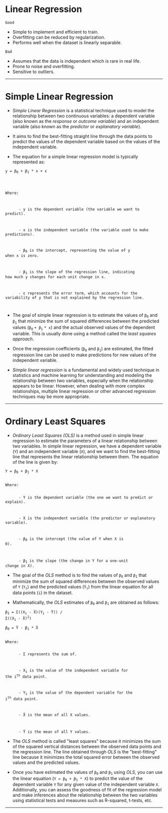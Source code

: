 # Linear Regression

<code>Good</code>

- Simple to implement and efficient to train.
- Overfitting can be reduced by regularization.
- Performs well when the dataset is linearly separable.

<code>Bad</code>

- Assumes that the data is independent which is rare in real life.
- Prone to noise and overfitting.
- Sensitive to outliers.
<hr>

# Simple Linear Regression
* *Simple Linear Regression* is a statistical technique used to model the relationship between two continuous variables: a dependent variable (also known as the *response* or *outcome variable*) and an independent variable (also known as the *predictor* or *explanatory variable*).

* It aims to find the best-fitting straight line through the data points to predict the values of the dependent variable based on the values of the independent variable.

* The equation for a simple linear regression model is typically represented as:

<code>y = β<sub>0</sub> + β<sub>1</sub> * x + ε</code>

<code>

Where:

&emsp;&emsp;&emsp;&emsp;&emsp;&emsp;- y is the dependent variable (the variable we want to predict).

&emsp;&emsp;&emsp;&emsp;&emsp;&emsp;- x is the independent variable (the variable used to make predictions).

&emsp;&emsp;&emsp;&emsp;&emsp;&emsp;- β<sub>0</sub> is the intercept, representing the value of y when x is zero.

&emsp;&emsp;&emsp;&emsp;&emsp;&emsp;- β<sub>1</sub> is the slope of the regression line, indicating how much y changes for each unit change in x.

&emsp;&emsp;&emsp;&emsp;&emsp;&emsp;- ε represents the error term, which accounts for the variability of y that is not explained by the regression line.

</code>

* The goal of simple linear regression is to estimate the values of `β`<sub>`0`</sub> and `β`<sub>`1`</sub> that minimize the sum of squared differences between the predicted values (`β`<sub>`0`</sub> `+ β`<sub>`1`</sub> `* x`) and the actual observed values of the dependent variable. This is usually done using a method called the *least squares approach*.

* Once the regression coefficients (`β`<sub>`0`</sub> and `β`<sub>`1`</sub>) are estimated, the fitted regression line can be used to make predictions for new values of the independent variable.

* *Simple linear regression* is a fundamental and widely used technique in statistics and machine learning for understanding and modeling the relationship between two variables, especially when the relationship appears to be linear. However, when dealing with more complex relationships, multiple linear regression or other advanced regression techniques may be more appropriate.
<hr>

# Ordinary Least Squares
* *Ordinary Least Squares (OLS)* is a method used in simple linear regression to estimate the parameters of a linear relationship between two variables. In simple linear regression, we have a dependent variable (`Y`) and an independent variable (`X`), and we want to find the best-fitting line that represents the linear relationship between them. The equation of the line is given by:

<code>Y = β<sub>0</sub> + β<sub>1</sub> * X</code>

<code>
Where:

&emsp;&emsp;&emsp;&emsp;&emsp;&emsp;- Y is the dependent variable (the one we want to predict or explain).

&emsp;&emsp;&emsp;&emsp;&emsp;&emsp;- X is the independent variable (the predictor or explanatory variable).

&emsp;&emsp;&emsp;&emsp;&emsp;&emsp;- β<sub>0</sub> is the intercept (the value of Y when X is 0).

&emsp;&emsp;&emsp;&emsp;&emsp;&emsp;- β<sub>1</sub> is the slope (the change in Y for a one-unit change in X).
</code>

* The goal of the *OLS* method is to find the values of <code>β<sub>0</sub></code> and <code>β<sub>1</sub></code> that minimize the sum of squared differences between the observed values of `Y` (<code>Y<sub>i</sub></code>) and the predicted values (<code>Ŷ<sub>i</sub></code>) from the linear equation for all data points (`i`) in the dataset.

* Mathematically, the *OLS* estimates of <code>β<sub>0</sub></code> and <code>β<sub>1</sub></code> are obtained as follows:

<code>β<sub>1</sub> = Σ((X<sub>i</sub> - X̄)(Y<sub>i</sub> - Ȳ)) / Σ((X<sub>i</sub> - X̄)<sup>2</sup>)</code>

<code>β<sub>0</sub> = Ȳ - β<sub>1</sub> * X̄</code>

<code>
Where:

&emsp;&emsp;&emsp;&emsp;&emsp;&emsp;- Σ represents the sum of.

&emsp;&emsp;&emsp;&emsp;&emsp;&emsp;- X<sub>i</sub> is the value of the independent variable for the i<sup>th</sup> data point.

&emsp;&emsp;&emsp;&emsp;&emsp;&emsp;- Y<sub>i</sub> is the value of the dependent variable for the i<sup>th</sup> data point.

&emsp;&emsp;&emsp;&emsp;&emsp;&emsp;- X̄ is the mean of all X values.

&emsp;&emsp;&emsp;&emsp;&emsp;&emsp;- Ȳ is the mean of all Y values.
</code>

* The *OLS* method is called "least squares" because it minimizes the sum of the squared vertical distances between the observed data points and the regression line. The line obtained through *OLS* is the "best-fitting" line because it minimizes the total squared error between the observed values and the predicted values.

* Once you have estimated the values of <code>β<sub>0</sub></code> and <code>β<sub>1</sub></code> using *OLS*, you can use the linear equation (<code>Y = β<sub>0</sub> + β<sub>1</sub> * X</code>) to predict the value of the dependent variable `Y` for any given value of the independent variable `X`. Additionally, you can assess the goodness of fit of the regression model and make inferences about the relationship between the two variables using statistical tests and measures such as R-squared, t-tests, etc.
<hr>